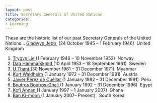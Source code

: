 ```yaml
---
layout: post
title: Secretary Generals of United Nations
categories:
- Learning
---
```



These are the historic list of our past Secretary Generals of the United Nations... [Gladwyn Jebb ](http://en.wikipedia.org/wiki/Gladwyn_Jebb) (24 October 1945 – 1 February 1946)  United Kingdom

1. [Trygve Lie ](http://en.wikipedia.org/wiki/Trygve_Lie)(1 February 1946 – 10 November 1952)  Norway
2. [Dag Hammarskjöld ](http://en.wikipedia.org/wiki/Dag_Hammarskj%C3%B6ld)(10 April 1953 – 18 September 1961)  Sweden
3. [U Thant ](http://en.wikipedia.org/wiki/U_Thant)(30 November 1961 – 31 December 1971)  Myanmar
4. [Kurt Waldheim ](http://en.wikipedia.org/wiki/Kurt_Waldheim)(1 January 1972 – 31 December 1981)  Austria
5. [Javier Pérez de Cuéllar ](http://en.wikipedia.org/wiki/Javier_P%C3%A9rez_de_Cu%C3%A9llar)(1 January 1982 – 31 December 1991)  Peru
6. [Boutros Boutros-Ghali ](http://en.wikipedia.org/wiki/Boutros_Boutros-Ghali)(1 January 1992 – 31 December 1996)  Egypt
7. [Kofi Annan ](http://en.wikipedia.org/wiki/Kofi_Annan)(1 January 1997 – 1 January 2007)  Ghana
8. [Ban Ki-moon ](http://en.wikipedia.org/wiki/Ban_Ki-moon)(1 January 2007– Present)   South Korea
